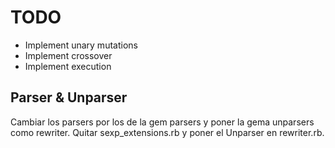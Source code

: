 TODO
========

* Implement unary mutations
* Implement crossover
* Implement execution

## Parser & Unparser

Cambiar los parsers por los de la gem parsers y poner la gema unparsers como rewriter.
Quitar sexp_extensions.rb y poner el Unparser en rewriter.rb.
